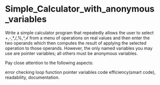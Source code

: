 # Simple_Calculator_with_anonymous_variables

Write a simple calculator program that repeatedly allows the user to select +,-,*,/,%,^,√ from a menu of operations on real values and then enter the two operands which then computes the result of applying the selected operation to those operands. However, the only named variables you may use are pointer variables; all others must be anonymous variables.

Pay close attention to the following aspects:

error checking
loop function
pointer variables
code efficiency(smart code), readability, documentation.
